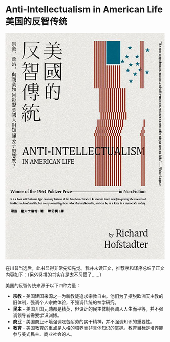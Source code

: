 # Anti-Intellectualism in American Life 美国的反智传统

![](../../.gitbook/assets/anti-intellectualism-in-american-life.jpg)

在川普当选后，此书显得非常先知先觉。我并未读正文，推荐序和译序总结了正文内容如下：（另外竖排的书实在是太不习惯了……）

美国的反智传统来源于以下四种力量：

* **宗教** - 美国建国来源之一为新教徒追求宗教自由。他们为了摆脱欧洲天主教的旧体制，强调个人宗教体验，不强调传统的神学研究。
* **民主** - 美国开国元勋都是精英，但设计的民主体制强调人人生而平等，并不强调领导者需要学识渊博。
* **商业** - 美国商业环境强调吃苦耐劳的实干精神，并不强调知识的重要性。
* **教育** - 美国教育的重点是人格的培养而非具体知识的掌握。教育目标是培养能参与美式民主、商业社会的人。

